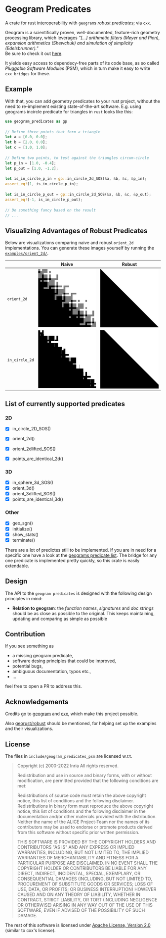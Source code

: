 # Geogram Predicates
A crate for rust interoperability with `geogram`s _robust predicates_; via `cxx`.

Geogram is a scientifically proven, well-documented, feature-rich geometry processing library, which leverages _"[...] arithmetic filters (Meyer and Pion), expansion arithmetics (Shewchuk) and simulation of simplicity (Edelsbrunner)."_ <br>
Be sure to check it out [here](https://github.com/BrunoLevy/geogram).

It yields easy access to dependecy-free parts of its code base, as so called _Pluggable Software Modules_ (PSM), which in turn make it easy to write `cxx_bridges` for these.

## Example

With that, you can add geometry predicates to your rust project, without the need to re-implement existing state-of-the-art software.
E.g. using geograms incircle predicate for triangles in `rust` looks like this: 
```rust
use geogram_predicates as gp

// Define three points that form a triangle
let a = [0.0, 0.0];
let b = [2.0, 0.0];
let c = [1.0, 1.0];

// Define two points, to test against the triangles circum-circle
let p_in = [1.0, -0.4];
let p_out = [1.0, -1.2];

let is_in_circle_p_in = gp::in_circle_2d_SOS(&a, &b, &c, &p_in);
assert_eq!(1, is_in_circle_p_in);

let is_in_circle_p_out = gp::in_circle_2d_SOS(&a, &b, &c, &p_out);
assert_eq!(-1, is_in_circle_p_out);

// Do something fancy based on the result
// ...
```

## Visualizing Advantages of Robust Predicates

Below are visualizations comparing naive and robust `orient_2d` implementations. You can generate these images yourself by running the [`examples/orient_2d/`](examples/orient_2d/).

|               | Naive                                                   | Robust                                                     |
|---------------|---------------------------------------------------------|------------------------------------------------------------|
| `orient_2d`   | ![Orient 2d naive](images/out_naive_orient_2d.png)      | ![Orient 2d robust](images/out_robust_orient_2d.png)       |
| `in_circle_2d`| ![In circle 2d naive](images/out_naive_in_circle_2d.png)| ![In circle 2d robust](images/out_robust_in_circle_2d.png) |

## List of currently supported predicates
### 2D
- [x] in_circle_2D_SOS()
- [x] orient_2d()
- [x] orient_2dlifted_SOS()
- [x] points_are_identical_2d()


### 3D
- [x] in_sphere_3d_SOS()
- [x] orient_3d()
- [x] orient_3dlifted_SOS()
- [x] points_are_identical_3d()

### Other
- [x] geo_sgn()
- [x] initialize()
- [x] show_stats()
- [x] terminate()

There are a lot of predictes still to be implemented. If you are in need for a specific one have a look at the [geograms predicate list](https://brunolevy.github.io/geogram/predicates_8h.html). The bridge for any one predicate is implemented pretty quickly, so this crate is easily extendable.

## Design
The API to the `geogram predicates` is designed with the following design principles in mind:
- **Relation to geogram**: the _function names_, _signatures_ and _doc strings_ should be as close as possible to the original. This keeps maintaining, updating and comparing as simple as possible

## Contribution
If you see something as
- a missing geogram predicate,
- software desing principles that could be improved,
- potential bugs,
- ambiguous documentation, typos etc.,
- ...

feel free to open a PR to address this.

## Acknowledgements
Credits go to [geogram](https://github.com/BrunoLevy/geogram)
 and [cxx](https://github.com/dtolnay/cxx), which make this project possible.

Also [georust/robust](https://github.com/georust/robust) should be mentioned, for helping set up the examples and their visualizations.

## License
The files in `include/geogram_predicates_psm` are licensed w.r.t.

> Copyright (c) 2000-2022 Inria All rights reserved.
>
> Redistribution and use in source and binary forms, with or without modification, are permitted provided that the following conditions are met:
>
> Redistributions of source code must retain the above copyright notice, this list of conditions and the following disclaimer. Redistributions in binary form must reproduce the above copyright notice, this list of conditions and the following disclaimer in the documentation and/or other materials provided with the distribution. Neither the name of the ALICE Project-Team nor the names of its contributors may be used to endorse or promote products derived from this software without specific prior written permission.
>
> THIS SOFTWARE IS PROVIDED BY THE COPYRIGHT HOLDERS AND CONTRIBUTORS "AS IS" AND ANY EXPRESS OR IMPLIED WARRANTIES, INCLUDING, BUT NOT LIMITED TO, THE IMPLIED WARRANTIES OF MERCHANTABILITY AND FITNESS FOR A PARTICULAR PURPOSE ARE DISCLAIMED. IN NO EVENT SHALL THE COPYRIGHT HOLDER OR CONTRIBUTORS BE LIABLE FOR ANY DIRECT, INDIRECT, INCIDENTAL, SPECIAL, EXEMPLARY, OR CONSEQUENTIAL DAMAGES (INCLUDING, BUT NOT LIMITED TO, PROCUREMENT OF SUBSTITUTE GOODS OR SERVICES; LOSS OF USE, DATA, OR PROFITS; OR BUSINESS INTERRUPTION) HOWEVER CAUSED AND ON ANY THEORY OF LIABILITY, WHETHER IN CONTRACT, STRICT LIABILITY, OR TORT (INCLUDING NEGLIGENCE OR OTHERWISE) ARISING IN ANY WAY OUT OF THE USE OF THIS SOFTWARE, EVEN IF ADVISED OF THE POSSIBILITY OF SUCH DAMAGE.

The rest of this software is licensed under <a href="LICENSE-APACHE">Apache License, Version 2.0</a> (similar to cxx's license).